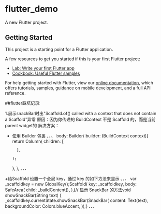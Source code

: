 # flutter_demo

A new Flutter project.

## Getting Started

This project is a starting point for a Flutter application.

A few resources to get you started if this is your first Flutter project:

- [Lab: Write your first Flutter app](https://flutter.dev/docs/get-started/codelab)
- [Cookbook: Useful Flutter samples](https://flutter.dev/docs/cookbook)

For help getting started with Flutter, view our
[online documentation](https://flutter.dev/docs), which offers tutorials,
samples, guidance on mobile development, and a full API reference.


##flutter踩坑记录:

1.展示snackBar时出"Scaffold.of() called with a context that does not contain a Scaffold"异常
  原因：因为你传递的 BuildContext 不是 Scaffold 的，而是当前parent widget的
  解决方案：
  + 使用 Builder 包裹
  、、、
    body: Builder(
      builder: (BuildContext context){
        return Column(
          children: <Widget>[

          ],

        );
      },
    ),
  、、、

  +给Scaffold 设置一个全局 key，通过 key 的如下方法来显示
  、、、
    var _scaffoldkey = new GlobalKey<ScaffoldState>();Scaffold(
        key: _scaffoldkey,
        body: SafeArea(
            child: _buildContent(),
            ),)// 显示 SnackBar 的方法void showSnackBar(String text) {
        _scaffoldkey.currentState.showSnackBar(SnackBar(
            content: Text(text),
            backgroundColor: Colors.blueAccent,
        ));}
  、、、

